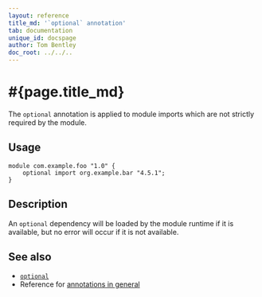 ```yaml
---
layout: reference
title_md: '`optional` annotation'
tab: documentation
unique_id: docspage
author: Tom Bentley
doc_root: ../../..
---
```


# #{page.title_md}

The `optional` annotation is applied to module imports which are 
not strictly required by the module.

## Usage

<!-- try: -->
    module com.example.foo "1.0" {
        optional import org.example.bar "4.5.1";
    }

## Description

An `optional` dependency will be loaded by the module runtime if it
is available, but no error will occur if it is not available.

## See also

* [`optional`](#{site.urls.apidoc_1_0}/index.html#optional)
* Reference for [annotations in general](../../structure/annotation/)

